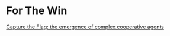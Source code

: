 # For The Win



[Capture the Flag: the emergence of complex cooperative agents](https://deepmind.com/blog/capture-the-flag/)


